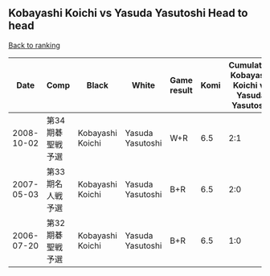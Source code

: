 ## Kobayashi Koichi vs Yasuda Yasutoshi Head to head

[Back to ranking](../../index.md)




| **Date** | **Comp** | **Black** | **White** | **Game result** | **Komi** | **Cumulative Kobayashi Koichi vs Yasuda Yasutoshi** | **Kobayashi Koichi streak** | **Yasuda Yasutoshi streak** | 
| --- | --- | --- | --- | --- | --- | --- | --- | --- |
| 2008-10-02 | 第34期碁聖戦予選 | Kobayashi Koichi | Yasuda Yasutoshi | W+R | 6.5 | 2:1 | 0 | 1 | 
| 2007-05-03 | 第33期名人戦予選 | Kobayashi Koichi | Yasuda Yasutoshi | B+R | 6.5 | 2:0 | 2 | 0 | 
| 2006-07-20 | 第32期碁聖戦予選 | Kobayashi Koichi | Yasuda Yasutoshi | B+R | 6.5 | 1:0 | 1 | 0 |




